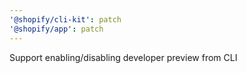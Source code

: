 ```yaml
---
'@shopify/cli-kit': patch
'@shopify/app': patch
---
```


Support enabling/disabling developer preview from CLI
